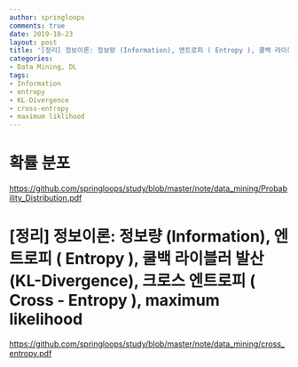 ```yaml
---
author: springloops
comments: true
date: 2019-10-23
layout: post
title: '[정리] 정보이론: 정보량 (Information), 엔트로피 ( Entropy ), 쿨백 라이블러 발산 (KL-Divergence), 크로스 엔트로피 ( Cross - Entropy ), maximum likelihood'
categories:
- Data Mining, DL
tags:
- Information
- entropy
- KL-Divergence
- cross-entropy
- maximum liklihood
---
```


# 확률 분포
https://github.com/springloops/study/blob/master/note/data_mining/Probability_Distribution.pdf

# [정리] 정보이론: 정보량 (Information), 엔트로피 ( Entropy ), 쿨백 라이블러 발산 (KL-Divergence), 크로스 엔트로피 ( Cross - Entropy ), maximum likelihood
https://github.com/springloops/study/blob/master/note/data_mining/cross_entropy.pdf

